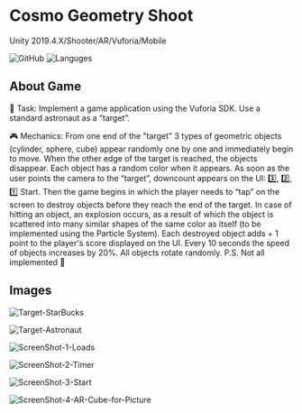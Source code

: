# Cosmo Geometry Shoot
Unity 2019.4.X/Shooter/AR/Vuforia/Mobile

![GitHub](https://img.shields.io/github/license/IRONKAGE/CosmoGeometryShoot?style=plastic) ![Languges](https://img.shields.io/github/languages/count/IRONKAGE/CosmoGeometryShoot?style=plastic)

## About Game

🎲 Task:
Implement a game application using the Vuforia SDK. Use a standard astronaut as a “target”.

🎮 Mechanics:
From one end of the "target" 3 types of geometric objects (cylinder, sphere, cube) appear randomly one by one and immediately begin to move. When the other edge of the target is reached, the objects disappear. Each object has a random color when it appears. As soon as the user points the camera to the “target”, downcount appears on the UI: 3️⃣, 2️⃣, 1️⃣ Start. Then the game begins in which the player needs to “tap” on the screen to destroy objects before they reach the end of the target. In case of hitting an object, an explosion occurs, as a result of which the object is scattered into many similar shapes of the same color as itself (to be implemented using the Particle System). Each destroyed object adds + 1 point to the player's score displayed on the UI. Every 10 seconds the speed of objects increases by 20%. All objects rotate randomly. P.S. Not all implemented 🧐

## Images

![Target-StarBucks](https://github.com/IRONKAGE/CosmoGeometryShoot/blob/master/Public/Images/Alpha-StarBucks.jpg)

![Target-Astronaut](https://github.com/IRONKAGE/CosmoGeometryShoot/blob/master/Public/Images/Astronaut.jpg)

![ScreenShot-1-Loads](https://github.com/IRONKAGE/CosmoGeometryShoot/blob/master/Public/ScreenShot/1%20-%20Loads.jpg)

![ScreenShot-2-Timer](https://github.com/IRONKAGE/CosmoGeometryShoot/blob/master/Public/ScreenShot/2%20-%20Timer.jpg)

![ScreenShot-3-Start](https://github.com/IRONKAGE/CosmoGeometryShoot/blob/master/Public/ScreenShot/3%20-%20Start.jpg)

![ScreenShot-4-AR-Cube-for-Picture](https://github.com/IRONKAGE/CosmoGeometryShoot/blob/master/Public/ScreenShot/4%20-%20AR%20Cube%20for%20Picture.jpg)
